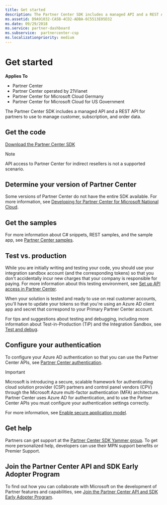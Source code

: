 ```yaml
---
title: Get started
description: The Partner Center SDK includes a managed API and a REST API for partners to use to manage customer, subscription, and order data.
ms.assetid: D9A91032-CA5B-4CD2-ADBA-6C5513E05D32
ms.date: 09/29/2018
ms.service: partner-dashboard
ms.subservice:  partnercenter-csp
ms.localizationpriority: medium
---
```


# Get started

**Applies To**

- Partner Center
- Partner Center operated by 21Vianet
- Partner Center for Microsoft Cloud Germany
- Partner Center for Microsoft Cloud for US Government

The Partner Center SDK includes a managed API and a REST API for partners to use to manage customer, subscription, and order data.

## <span id="Get_the_code"/><span id="get_the_code"/><span id="GET_THE_CODE"/>Get the code

[Download the Partner Center SDK](https://go.microsoft.com/fwlink/p/?LinkId=746681)  

> [!NOTE]  
> API access to Partner Center for indirect resellers is not a supported scenario.

## <span id="Determine_your_version_of_Partner_Center"/><span id="determine_your_version_of_partner_center"/><span id="DETERMINE_YOUR_VERSION_OF_PARTNER_CENTER"/>Determine your version of Partner Center

Some versions of Partner Center do not have the entire SDK available. For more information, see [Developing for Partner Center for Microsoft National Cloud](developing-for-partner-center-for-microsoft-national-cloud.md).

## <span id="Get_the_samples"/><span id="get_the_samples"/><span id="GET_THE_SAMPLES"/>Get the samples

For more information about C# snippets, REST samples, and the sample app, see [Partner Center samples](partner-center-samples.md).

## <span id="sdk_test_vs_prod"/><span id="SDK_TEST_VS_PROD"/>Test vs. production

While you are initially writing and testing your code, you should use your integration sandbox account (and the corresponding tokens) so that you don't accidentally incur new charges that your company is responsible for paying. For more information about this testing environment, see [Set up API access in Partner Center](set-up-api-access-in-partner-center.md).

When your solution is tested and ready to use on real customer accounts, you'll have to update your tokens so that you're using an Azure AD client app and secret that correspond to your Primary Partner Center account.

For tips and suggestions about testing and debugging, including more information about Test-in-Production (TiP) and the Integration Sandbox, see [Test and debug](test-and-debug.md).

## <span id="sdk_config_auth"/><span id="SDK_CONFIG_AUTH"/>Configure your authentication

To configure your Azure AD authentication so that you can use the Partner Center APIs, see [Partner Center authentication](partner-center-authentication.md).  

> [!IMPORTANT]
> Microsoft is introducing a secure, scalable framework for authenticating cloud solution provider (CSP) partners and control panel vendors (CPV) through the Microsoft Azure multi-factor authentication (MFA) architecture.
Partner Center uses Azure AD for authentication, and to use the Partner Center APIs you must configure your authentication settings correctly. 
> 
> For more information, see [Enable secure application model](enable-secure-app-model.md).

## <span id="Get_help"/><span id="get_help"/><span id="GET_HELP"/>Get help

Partners can get support at the [Partner Center SDK Yammer group](https://go.microsoft.com/fwlink/p/?LinkID=717360). To get more personalized help, developers can use their MPN support benefits or Premier Support.

## <span id="Early_adopter_program"/><span id="early_adopter_program"/><span id="EARLY_ADOPTER_PROGRAM"/>Join the Partner Center API and SDK Early Adopter Program

To find out how you can collaborate with Microsoft on the development of Partner features and capabilities, see [Join the Partner Center API and SDK Early Adopter Program](early-adopter-program.md).